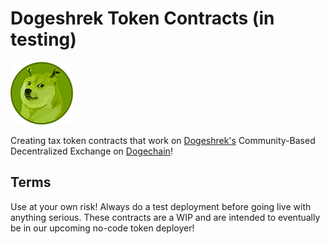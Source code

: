 # Dogeshrek Token Contracts (in testing)

![alt text](https://github.com/PooDoge/dogeshrek-tokenlist/blob/main/tokens/dogeShrek.png?raw=true "Dogeshrek, Baby!")

Creating tax token contracts that work on [Dogeshrek's](https://dogeshrek.com) Community-Based Decentralized Exchange on [Dogechain](https://dogechain.dog)!


## Terms

Use at your own risk! Always do a test deployment before going live with anything serious. These contracts are a WIP and are intended to eventually be in our upcoming no-code token deployer!